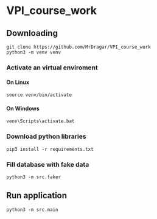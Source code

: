 # VPI_course_work 

## Downloading
```
git clone https://github.com/MrDragar/VPI_course_work
python3 -m venv venv
```
### Activate an virtual enviroment
#### On Linux
```
source venv/bin/activate 
```
#### On Windows
```
venv\Scripts\activate.bat
```

### Download python libraries
```
pip3 install -r requirements.txt
```

### Fill database with fake data
```
python3 -m src.faker
```

## Run application
```
python3 -m src.main
```
